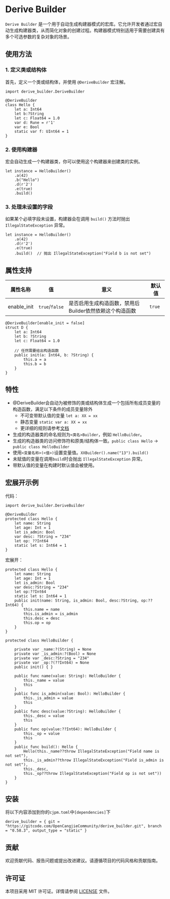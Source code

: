 # Derive Builder

`Derive Builder` 是一个用于自动生成构建器模式的宏库。它允许开发者通过宏自动生成构建器类，从而简化对象的创建过程。构建器模式特别适用于需要创建具有多个可选参数的复杂对象的场景。

## 使用方法

### 1. 定义类或结构体

首先，定义一个类或结构体，并使用 `@DeriveBuilder` 宏注解。

```cj
import derive_builder.DeriveBuilder

@DeriveBuilder
class Hello {
    let a: Int64
    let b:?String
    let c: Float64 = 1.0
    var d: Rune = r'1'
    var e: Bool
    static var f: UInt64 = 1
}
```

### 2. 使用构建器

宏会自动生成一个构建器类，你可以使用这个构建器来创建类的实例。

```cj
let instance = HelloBuilder()
    .a(42)
    .b("Hello")
    .d(r'2')
    .e(true)
    .build()
```

### 3. 处理未设置的字段

如果某个必填字段未设置，构建器会在调用 `build()` 方法时抛出 `IllegalStateException` 异常。

```cj
let instance = HelloBuilder()
    .a(42)
    .d(r'2')
    .e(true)
    .build()  // 抛出 IllegalStateException("Field b is not set")
```

## 属性支持
|属性名称|值|意义|默认值|
|--|--|---|---|
|enable_init|`true`/`false`|是否启用生成构造函数，禁用后Builder依然依赖这个构造函数|`true`|

```cj
@DeriveBuilder[enable_init = false]
struct D {
    let a: Int64
    let b: ?String
    let c: Float64 = 1.0

    // 任然需要给出构造函数
    public init(a: Int64, b: ?String) {
        this.a = a
        this.b = b
    }
}
```

## 特性
- @DeriveBuilder会自动为被修饰的类或结构体生成一个包括所有成员变量的构造函数，满足以下条件的成员变量除外
    - 不可变带默认值的变量 `let a: XX = xx`
    - 静态变量 `static var a: XX = xx`
    - 更详细的规则请参考[文档](./doc/init_rule.md)
- 生成的构造器类的命名规则为`<类名>Builder`，例如 `HelloBuilder`。
- 生成的构造器类的访问修饰符和原类/结构体一致。`public class Hello` -> `public class HelloBuilder`
- 使用`<变量名称>(<值>)`设置变量值。`XXBuilder().name("13").build()`
- 未赋值的变量在调用`build`时会抛出 `IllegalStateException` 异常。
- 带默认值的变量在构建时默认值会被使用。

## 宏展开示例
代码：
```cj
import derive_builder.DeriveBuilder

@DeriveBuilder
protected class Hello {
    let name: String
    let age: Int = 1
    let is_admin: Bool
    var desc: ?String = "234"
    let op: ??Int64
    static let s: Int64 = 1
}
```
宏展开：
```cj
protected class Hello {
    let name: String
    let age: Int = 1
    let is_admin: Bool
    var desc:?String = "234"
    let op:??Int64
    static let s: Int64 = 1
    public init(name: String, is_admin: Bool, desc:?String, op:??Int64) {
        this.name = name
        this.is_admin = is_admin
        this.desc = desc
        this.op = op
    }
}

protected class HelloBuilder {
    
    private var _name:?(String) = None
    private var _is_admin:?(Bool) = None
    private var _desc:?String = "234"
    private var _op:?(??Int64) = None
    public init() { }
    
    public func name(value: String): HelloBuilder {
        this._name = value
        this
    }
    public func is_admin(value: Bool): HelloBuilder {
        this._is_admin = value
        this
    }
    public func desc(value:?String): HelloBuilder {
        this._desc = value
        this
    }
    public func op(value:??Int64): HelloBuilder {
        this._op = value
        this
    }
    public func build(): Hello {
        Hello(this._name??throw IllegalStateException("Field name is not set"),
        this._is_admin??throw IllegalStateException("Field is_admin is not set"),
        this._desc,
        this._op??throw IllegalStateException("Field op is not set"))
    }
}

```

## 安装
将以下内容添加到你的`cjpm.toml`中`[dependencies]`下
```
derive_builder = { git = "https://gitcode.com/OpenCangjieCommunity/derive_builder.git", branch = "0.58.3", output_type = "static" }
```

## 贡献

欢迎贡献代码、报告问题或提出改进建议。请遵循项目的代码风格和贡献指南。

## 许可证

本项目采用 MIT 许可证。详情请参阅 [LICENSE](LICENSE) 文件。